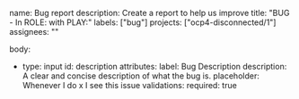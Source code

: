 name: Bug report
description: Create a report to help us improve
title: "BUG - In ROLE: with PLAY:"
labels: ["bug"]
projects: ["ocp4-disconnected/1"]
assignees: ""

body:
  - type: input
    id: description
    attributes:
      label: Bug Description
      description: A clear and concise description of what the bug is.
      placeholder: Whenever I do x I see this issue
    validations:
      required: true
